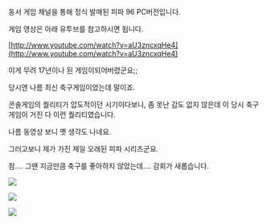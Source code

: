 동서 게임 채널을 통해 정식 발매된 피파 96 PC버전입니다.

게임 영상은 아래 유투브를 참고하시면 됩니다.

[http://www.youtube.com/watch?v=aU3zncxqHe4](http://www.youtube.com/watch?v=aU3zncxqHe4)

이게 무려 17년이나 된 게임이되어버렸군요;;

당시엔 나름 최신 축구게임이었는데 말이죠.

콘솔게임의 퀄리티가 압도적이던 시기이다보니, 좀 못난 감도 없지 않은데 이 당시 축구 게임이 거진 다 이런 퀄리티였습니다.

나름 동영상 보니 옛 생각도 나네요.

그러고보니 제가 가진 제일 오래된 피파 시리즈군요.

참.... 그땐 지금만큼 축구를 좋아하지 않았는데.... 감회가 새롭습니다.

![](./0.jpg)

![](./1.jpg)

![](./2.jpg)
